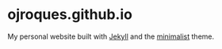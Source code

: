 # ojroques.github.io

My personal website built with [Jekyll](https://github.com/jekyll/jekyll) and
the [minimalist](https://github.com/BDHU/minimalist) theme.
